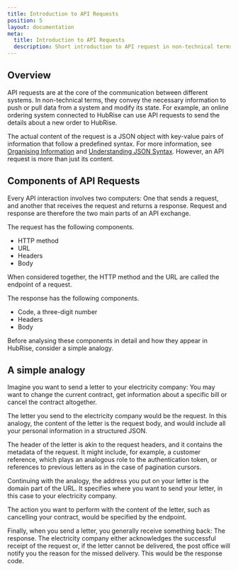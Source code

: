 ```yaml
---
title: Introduction to API Requests
position: 5
layout: documentation
meta:
  title: Introduction to API Requests
  description: Short introduction to API request in non-technical terms to better understand HubRise requests.
---
```


## Overview

API requests are at the core of the communication between different systems. In non-technical terms, they convey the necessary information to push or pull data from a system and modify its state. For example, an online ordering system connected to HubRise can use API requests to send the details about a new order to HubRise.

The actual content of the request is a JSON object with key-value pairs of information that follow a predefined syntax. For more information, see [Organising Information](/docs/hubrise-logs/organising-information) and [Understanding JSON Syntax](/docs/hubrise-logs/understanding-json-syntax). However, an API request is more than just its content.

## Components of API Requests

Every API interaction involves two computers: One that sends a request, and another that receives the request and returns a response. Request and response are therefore the two main parts of an API exchange.

The request has the following components.

- HTTP method
- URL
- Headers
- Body

When considered together, the HTTP method and the URL are called the endpoint of a request.

The response has the following components.

- Code, a three-digit number
- Headers
- Body

Before analysing these components in detail and how they appear in HubRise, consider a simple analogy.

## A simple analogy

Imagine you want to send a letter to your electricity company: You may want to change the current contract, get information about a specific bill or cancel the contract altogether.

The letter you send to the electricity company would be the request. In this analogy, the content of the letter is the request body, and would include all your personal information in a structured JSON.

The header of the letter is akin to the request headers, and it contains the metadata of the request. It might include, for example, a customer reference, which plays an analogous role to the authentication token, or references to previous letters as in the case of pagination cursors.

Continuing with the analogy, the address you put on your letter is the domain part of the URL. It specifies where you want to send your letter, in this case to your electricity company.

The action you want to perform with the content of the letter, such as cancelling your contract, would be specified by the endpoint.

Finally, when you send a letter, you generally receive something back: The response. The electricity company either acknowledges the successful receipt of the request or, if the letter cannot be delivered, the post office will notify you the reason for the missed delivery. This would be the response code.
